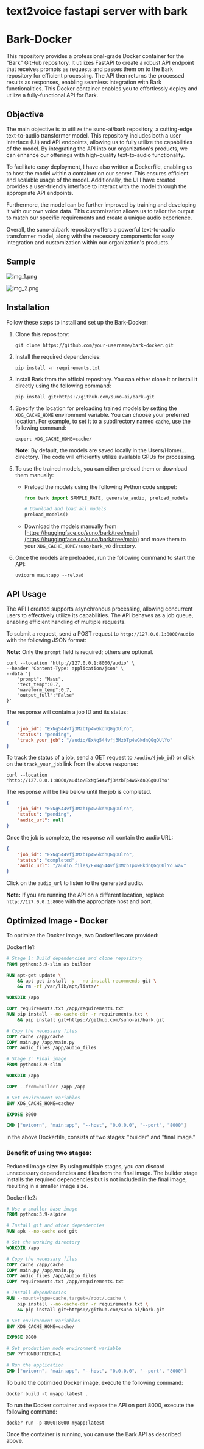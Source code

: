# text2voice fastapi server with bark
# Bark-Docker

This repository provides a professional-grade Docker container for the "Bark" GitHub repository. It utilizes FastAPI to create a robust API endpoint that receives prompts as requests and passes them on to the Bark repository for efficient processing. The API then returns the processed results as responses, enabling seamless integration with Bark functionalities. This Docker container enables you to effortlessly deploy and utilize a fully-functional API for Bark.

## Objective
The main objective is to utilize the suno-ai/bark repository, a cutting-edge text-to-audio transformer model. This repository includes both a user interface (UI) and API endpoints, allowing us to fully utilize the capabilities of the model. By integrating the API into our organization's products, we can enhance our offerings with high-quality text-to-audio functionality.

To facilitate easy deployment, I have also written a Dockerfile, enabling us to host the model within a container on our server. This ensures efficient and scalable usage of the model. Additionally, the UI I have created provides a user-friendly interface to interact with the model through the appropriate API endpoints.

Furthermore, the model can be further improved by training and developing it with our own voice data. This customization allows us to tailor the output to match our specific requirements and create a unique audio experience.

Overall, the suno-ai/bark repository offers a powerful text-to-audio transformer model, along with the necessary components for easy integration and customization within our organization's products.

## Sample
![img_1.png](img_1.png)

![img_2.png](img_2.png)

## Installation

Follow these steps to install and set up the Bark-Docker:

1. Clone this repository:
   ```shell
   git clone https://github.com/your-username/bark-docker.git
   ```

2. Install the required dependencies:
   ```shell
   pip install -r requirements.txt
   ```

3. Install Bark from the official repository. You can either clone it or install it directly using the following command:
   ```shell
   pip install git+https://github.com/suno-ai/bark.git
   ```

4. Specify the location for preloading trained models by setting the `XDG_CACHE_HOME` environment variable. You can choose your preferred location. For example, to set it to a subdirectory named `cache`, use the following command:
   ```shell
   export XDG_CACHE_HOME=cache/
   ```
   **Note:** By default, the models are saved locally in the Users/Home/... directory. The code will efficiently utilize available GPUs for processing.

5. To use the trained models, you can either preload them or download them manually:

   - Preload the models using the following Python code snippet:
     ```python
     from bark import SAMPLE_RATE, generate_audio, preload_models

     # Download and load all models
     preload_models()
     ```

   - Download the models manually from [https://huggingface.co/suno/bark/tree/main](https://huggingface.co/suno/bark/tree/main) and move them to your `XDG_CACHE_HOME/suno/bark_v0` directory.

6. Once the models are preloaded, run the following command to start the API:
   ```shell
   uvicorn main:app --reload
   ```

## API Usage

The API I created supports asynchronous processing, allowing concurrent users to effectively utilize its capabilities. The API behaves as a job queue, enabling efficient handling of multiple requests.

To submit a request, send a POST request to `http://127.0.0.1:8000/audio` with the following JSON format:

**Note:** Only the `prompt` field is required; others are optional.

```curl
curl --location 'http://127.0.0.1:8000/audio' \
--header 'Content-Type: application/json' \
--data '{
    "prompt": "Mass",
    "text_temp":0.7,
    "waveform_temp":0.7,
    "output_full":"False"
}'
```

The response will contain a job ID and its status:

```json
{
    "job_id": "ExNg544vfj3MzbTp4wGkdnQGgOUlYo",
    "status": "pending",
    "track_your_job": "/audio/ExNg544vfj3MzbTp4wGkdnQGgOUlYo"
}
```

To track the status of a job, send a GET request to `/audio/{job_id}` or click on the `track_your_job` link from the above response:

```curl
curl --location 'http://127.0.0.1:8000/audio/ExNg544vfj3MzbTp4wGkdnQGgOUlYo'
```

The response will be like below until the job is completed.
```json
{
    "job_id": "ExNg544vfj3MzbTp4wGkdnQGgOUlYo",
    "status": "pending",
    "audio_url": null
}
```

Once the job is complete, the response will contain the audio URL:

```json
{
    "job_id": "ExNg544vfj3MzbTp4wGkdnQGgOUlYo",
    "status": "completed",
    "audio_url": "/audio_files/ExNg544vfj3MzbTp4wGkdnQGgOUlYo.wav"
}
```

Click on the `audio_url` to listen to the generated audio.

**Note:** If you are running the API on a different location, replace `http://127.0.0.1:8000` with the appropriate host and port.

## Optimized Image - Docker

To optimize the Docker image, two Dockerfiles are provided:

Dockerfile1:

```Dockerfile
# Stage 1: Build dependencies and clone repository
FROM python:3.9-slim as builder

RUN apt-get update \
    && apt-get install -y --no-install-recommends git \
    && rm -rf /var/lib/apt/lists/*

WORKDIR /app

COPY requirements.txt /app/requirements.txt
RUN pip install --no-cache-dir -r requirements.txt \
    && pip install git+https://github.com/suno-ai/bark.git

# Copy the necessary files
COPY cache /app/cache
COPY main.py /app/main.py
COPY audio_files /app/audio_files

# Stage 2: Final image
FROM python:3.9-slim

WORKDIR /app

COPY --from=builder /app /app

# Set environment variables
ENV XDG_CACHE_HOME=cache/

EXPOSE 8000

CMD ["uvicorn", "main:app", "--host", "0.0.0.0", "--port", "8000"]
```
in the above Dockerfile, consists of two stages: "builder" and "final image." 
### Benefit of using two stages:

Reduced image size: By using multiple stages, you can discard unnecessary dependencies and files from the final image. The builder stage installs the required dependencies but is not included in the final image, resulting in a smaller image size.

Dockerfile2:

```Dockerfile
# Use a smaller base image
FROM python:3.9-alpine

# Install git and other dependencies
RUN apk --no-cache add git

# Set the working directory
WORKDIR /app

# Copy the necessary files
COPY cache /app/cache
COPY main.py /app/main.py
COPY audio_files /app/audio_files
COPY requirements.txt /app/requirements.txt

# Install dependencies
RUN --mount=type=cache,target=/root/.cache \
    pip install --no-cache-dir -r requirements.txt \
    && pip install git+https://github.com/suno-ai/bark.git

# Set environment variables
ENV XDG_CACHE_HOME=cache/

EXPOSE 8000

# Set production mode environment variable
ENV PYTHONBUFFERED=1

# Run the application
CMD ["uvicorn", "main:app", "--host", "0.0.0.0", "--port", "8000"]

```
To build the optimized Docker image, execute the following command:

```shell
docker build -t myapp:latest .
```

To run the Docker container and expose the API on port 8000, execute the following command:

```shell
docker run -p 8000:8000 myapp:latest
```

Once the container is running, you can use the Bark API as described above.